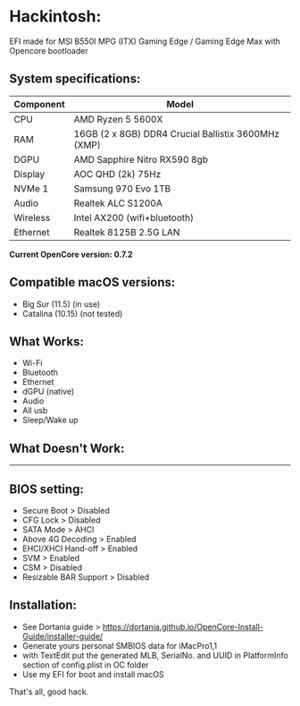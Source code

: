 # Hackintosh:
EFI made for MSI B550I MPG (ITX) Gaming Edge / Gaming Edge Max with Opencore bootloader

## System specifications:
| **Component** | **Model** |
| ------------- | --------- |
| CPU | AMD Ryzen 5 5600X |
| RAM | 16GB (2 x 8GB) DDR4 Crucial Ballistix 3600MHz (XMP) |
| DGPU | AMD Sapphire Nitro RX590 8gb |
| Display | AOC QHD (2k) 75Hz |
| NVMe 1 | Samsung 970 Evo 1TB |
| Audio | Realtek ALC S1200A |
| Wireless | Intel AX200 (wifi+bluetooth) |
| Ethernet | Realtek 8125B 2.5G LAN |

**Current OpenCore version: 0.7.2**

## Compatible macOS versions:
 - Big Sur (11.5) (in use)
 - Catalina (10.15) (not tested)

## What Works:
 - Wi-Fi
 - Bluetooth
 - Ethernet
 - dGPU (native)
 - Audio
 - All usb
 - Sleep/Wake up

## What Doesn't Work:
 - -----

## BIOS setting:
 - Secure Boot           > Disabled
 - CFG Lock              > Disabled
 - SATA Mode             > AHCI
 - Above 4G Decoding     > Enabled 
 - EHCI/XHCI Hand-off    > Enabled
 - SVM                   > Enabled
 - CSM                   > Disabled
 - Resizable BAR Support > Disabled
 		
## Installation:
 - See Dortania guide > https://dortania.github.io/OpenCore-Install-Guide/installer-guide/
 - Generate yours personal SMBIOS data for iMacPro1,1
 - with TextEdit put the generated MLB, SerialNo. and UUID in PlatformInfo section of config.plist in OC folder
 - Use my EFI for boot and install macOS

That's all, good hack.
